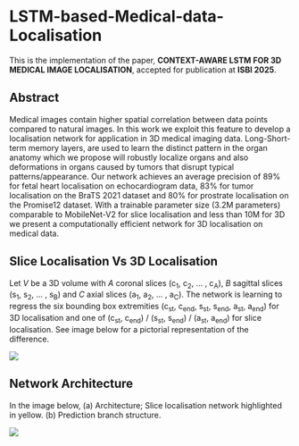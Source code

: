 # LSTM-based-Medical-data-Localisation

This is the implementation of the paper, **CONTEXT-AWARE LSTM FOR 3D MEDICAL IMAGE LOCALISATION**, accepted for publication at **ISBI 2025**.
## Abstract
Medical images contain higher spatial correlation between data points compared to natural images. In this work we exploit this feature to develop a localisation network for application in 3D medical imaging data. 
Long-Short-term memory layers, are used to learn the distinct pattern in the organ anatomy which we propose will robustly localize organs and also deformations in organs caused by tumors that disrupt typical patterns/appearance.  Our network achieves an average precision of 89% for fetal heart localisation on echocardiogram data, 83\% for tumor localisation on the BraTS 2021 dataset and 80% for prostrate localisation on the Promise12 dataset. With a trainable parameter size (3.2M parameters) comparable to MobileNet-V2 for slice localisation and less than 10M for 3D we present a computationally efficient network for 3D localisation on medical data. 

## Slice Localisation Vs 3D Localisation

Let _V_ be a 3D volume with _A_ coronal slices (c<sub>1</sub>, c<sub>2</sub>, ... , c<sub>A</sub>), _B_ sagittal slices (s<sub>1</sub>, s<sub>2</sub>, ... , s<sub>B</sub>) and _C_ axial slices (a<sub>1</sub>, a<sub>2</sub>, ... , a<sub>C</sub>). The network is learning to regress the six bounding box extremities (c<sub>st</sub>, c<sub>end</sub>, s<sub>st</sub>, s<sub>end</sub>, a<sub>st</sub>, a<sub>end</sub>) for 3D localisation and one of (c<sub>st</sub>, c<sub>end</sub>) / (s<sub>st</sub>, s<sub>end</sub>) / (a<sub>st</sub>, a<sub>end</sub>) for slice localisation. See image below for a pictorial representation of the difference.

![](/../main/assets/LOC_main.png)

## Network Architecture
In the image below, (a) Architecture; Slice localisation network highlighted in yellow. (b) Prediction branch structure.

![](/../main/assets/flow.png)
